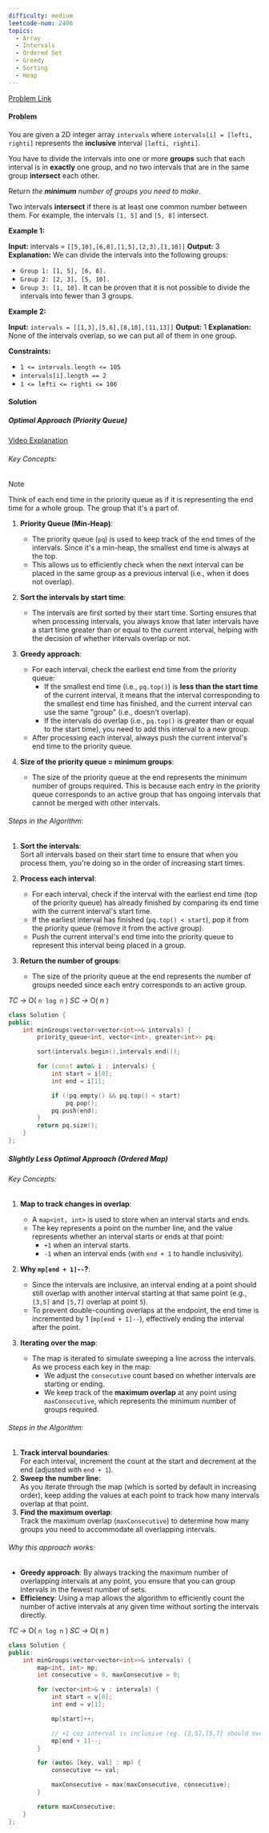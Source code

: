 ```yaml
---
difficulty: medium
leetcode-num: 2406
topics:
  - Array
  - Intervals
  - Ordered Set
  - Greedy
  - Sorting
  - Heap
---
```

[Problem Link](https://leetcode.com/problems/divide-intervals-into-minimum-number-of-groups/)

#### Problem
You are given a 2D integer array `intervals` where `intervals[i] = [lefti, righti]` represents the **inclusive** interval `[lefti, righti]`.

You have to divide the intervals into one or more **groups** such that each interval is in **exactly** one group, and no two intervals that are in the same group **intersect** each other.

Return _the **minimum** number of groups you need to make_.

Two intervals **intersect** if there is at least one common number between them. For example, the intervals `[1, 5]` and `[5, 8]` intersect.

**Example 1:**

**Input:** intervals = `[[5,10],[6,8],[1,5],[2,3],[1,10]]`
**Output:** 3
**Explanation:** We can divide the intervals into the following groups:
- `Group 1: [1, 5], [6, 8].`
- `Group 2: [2, 3], [5, 10].`
- `Group 3: [1, 10].`
It can be proven that it is not possible to divide the intervals into fewer than 3 groups.

**Example 2:**

**Input:** `intervals = [[1,3],[5,6],[8,10],[11,13]]`
**Output:** 1
**Explanation:** None of the intervals overlap, so we can put all of them in one group.

**Constraints:**

- `1 <= intervals.length <= 105`
- `intervals[i].length == 2`
- `1 <= lefti <= righti <= 106`

#### Solution
##### Optimal Approach (Priority Queue)
[Video Explanation](https://youtu.be/aelafJoNaD0)

###### Key Concepts:

> [!note] 
> Think of each end time in the priority queue as if it is representing the end time for a whole group. The group that it's a part of.


1. **Priority Queue (Min-Heap)**:
    
    - The priority queue (`pq`) is used to keep track of the end times of the intervals. Since it's a min-heap, the smallest end time is always at the top.
    - This allows us to efficiently check when the next interval can be placed in the same group as a previous interval (i.e., when it does not overlap).
2. **Sort the intervals by start time**:
    
    - The intervals are first sorted by their start time. Sorting ensures that when processing intervals, you always know that later intervals have a start time greater than or equal to the current interval, helping with the decision of whether intervals overlap or not.
3. **Greedy approach**:
    
    - For each interval, check the earliest end time from the priority queue:
        - If the smallest end time (i.e., `pq.top()`) is **less than the start time** of the current interval, it means that the interval corresponding to the smallest end time has finished, and the current interval can use the same "group" (i.e., doesn't overlap).
        - If the intervals do overlap (i.e., `pq.top()` is greater than or equal to the start time), you need to add this interval to a new group.
    - After processing each interval, always push the current interval's end time to the priority queue.
4. **Size of the priority queue = minimum groups**:
    
    - The size of the priority queue at the end represents the minimum number of groups required. This is because each entry in the priority queue corresponds to an active group that has ongoing intervals that cannot be merged with other intervals.

###### Steps in the Algorithm:

1. **Sort the intervals**:  
    Sort all intervals based on their start time to ensure that when you process them, you're doing so in the order of increasing start times.
    
2. **Process each interval**:
    
    - For each interval, check if the interval with the earliest end time (top of the priority queue) has already finished by comparing its end time with the current interval's start time.
    - If the earliest interval has finished (`pq.top() < start`), pop it from the priority queue (remove it from the active group).
    - Push the current interval's end time into the priority queue to represent this interval being placed in a group.
3. **Return the number of groups**:
    
    - The size of the priority queue at the end represents the number of groups needed since each entry corresponds to an active group.

*TC ->* O( `n log n` )
*SC ->* O( n )

```cpp title=Code
class Solution {
public:
    int minGroups(vector<vector<int>>& intervals) {
        priority_queue<int, vector<int>, greater<int>> pq;

        sort(intervals.begin(),intervals.end());

        for (const auto& i : intervals) {
            int start = i[0];
            int end = i[1];

            if (!pq.empty() && pq.top() < start)
                pq.pop();
            pq.push(end);
        }
        return pq.size();
    }
};
```

##### Slightly Less Optimal Approach (Ordered Map)
###### Key Concepts:

1. **Map to track changes in overlap**:
    
    - A `map<int, int>` is used to store when an interval starts and ends.
    - The key represents a point on the number line, and the value represents whether an interval starts or ends at that point:
        - `+1` when an interval starts.
        - `-1` when an interval ends (with `end + 1` to handle inclusivity).
2. **Why `mp[end + 1]--`?**:
    
    - Since the intervals are inclusive, an interval ending at a point should still overlap with another interval starting at that same point (e.g., `[3,5]` and `[5,7]` overlap at point `5`).
    - To prevent double-counting overlaps at the endpoint, the end time is incremented by 1 (`mp[end + 1]--`), effectively ending the interval after the point.
3. **Iterating over the map**:
    
    - The map is iterated to simulate sweeping a line across the intervals. As we process each key in the map:
        - We adjust the `consecutive` count based on whether intervals are starting or ending.
        - We keep track of the **maximum overlap** at any point using `maxConsecutive`, which represents the minimum number of groups required.

###### Steps in the Algorithm:

1. **Track interval boundaries**:  
    For each interval, increment the count at the start and decrement at the end (adjusted with `end + 1`).
2. **Sweep the number line**:  
    As you iterate through the map (which is sorted by default in increasing order), keep adding the values at each point to track how many intervals overlap at that point.
3. **Find the maximum overlap**:  
    Track the maximum overlap (`maxConsecutive`) to determine how many groups you need to accommodate all overlapping intervals.

###### Why this approach works:

- **Greedy approach**: By always tracking the maximum number of overlapping intervals at any point, you ensure that you can group intervals in the fewest number of sets.
- **Efficiency**: Using a map allows the algorithm to efficiently count the number of active intervals at any given time without sorting the intervals directly.

*TC ->* O( `n log n` )
*SC ->* O( n )

```cpp title=Code
class Solution {
public:
    int minGroups(vector<vector<int>>& intervals) {
        map<int, int> mp;
        int consecutive = 0, maxConsecutive = 0;

        for (vector<int>& v : intervals) {
            int start = v[0];
            int end = v[1];

            mp[start]++;

            // +1 coz interval is inclusive (eg. [3,5],[5,7] should overlap)
            mp[end + 1]--;
        }

        for (auto& [key, val] : mp) {
            consecutive += val;

            maxConsecutive = max(maxConsecutive, consecutive);
        }

        return maxConsecutive;
    }
};
```

